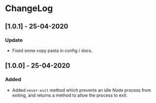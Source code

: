 # ChangeLog

## [1.0.1] - 25-04-2020

### Update

- Fixed some copy pasta in config / docs.

## [1.0.0] - 25-04-2020

### Added

- Added `never-exit` method which prevents an idle Node process from exiting, and returns a method to allow the process to exit.
